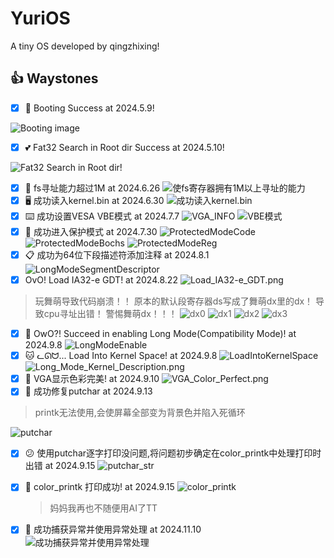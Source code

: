 # YuriOS

A tiny OS developed by qingzhixing!

## 👍 Waystones

- [X] 🍎 Booting Success at 2024.5.9!

![Booting image](assets/images/boot_success.png)

- [X] 💕 Fat32 Search in Root dir Success at 2024.5.10!

![Fat32 Search in Root dir!](assets/images/Fat32_Search_in_Root_dir!.png)

- [X] 🦄 fs寻址能力超过1M at 2024.6.26
  ![使fs寄存器拥有1M以上寻址的能力](assets/images/使fs寄存器拥有1M以上寻址的能力.png)
- [X] 🖥️ 成功读入kernel.bin at 2024.6.30
  ![成功读入kernel.bin](assets/images/read_kernel_bin.png)
- [X] ⌨️ 成功设置VESA VBE模式 at 2024.7.7
  ![VGA_INFO](assets/images/VGA_INFO.png)
  ![VBE模式](assets/images/VESA_VBE.png)
- [X] 🐳 成功进入保护模式 at 2024.7.30
  ![ProtectedModeCode](assets/images/ProtectedModeCode.png)
  ![ProtectedModeBochs](assets/images/ProtectedModeBochs.png)
  ![ProtectedModeReg](assets/images/ProtectedModeReg.png)
- [X] 📋 成功为64位下段描述符添加注释 at 2024.8.1
  ![LongModeSegmentDescriptor](assets/images/LongModeSegmentDescriptor.png)
- [X] OvO! Load IA32-e GDT! at 2024.8.22
  ![Load_IA32-e_GDT.png](assets/images/Load_IA32-e_GDT.png)

> 玩舞萌导致代码崩溃！！
> 原本的默认段寄存器ds写成了舞萌dx里的dx！
> 导致cpu寻址出错！
> 警惕舞萌dx！！！
> ![dx0](assets/images/dx0.png)
> ![dx1](assets/images/dx1.png)
> ![dx2](assets/images/dx2.png)
> ![dx3](assets/images/dx3.png)

- [X] 🍰 OwO?! Succeed in enabling Long Mode(Compatibility Mode)! at 2024.9.8
  ![LongModeEnable](assets/images/Enable_Long_Mode.png)
- [X] 🐱 ᓚᘏᗢ... Load Into Kernel Space! at 2024.9.8
  ![LoadIntoKernelSpace](assets/images/Load_Into_Kernel.png)
  ![Long_Mode_Kernel_Description.png](assets/images/Long_Mode_Kernel_Description.png)
- [X] 🌵 VGA显示色彩完美! at 2024.9.10
  ![VGA_Color_Perfect.png](assets/images/VGA显示色彩.png)
- [X] 🌈 成功修复putchar at 2024.9.13

> printk无法使用,会使屏幕全部变为背景色并陷入死循环

![putchar](assets/images/putchar.png)

- [X] 😕 使用putchar逐字打印没问题,将问题初步确定在color_printk中处理打印时出错 at 2024.9.15
  ![putchar_str](assets/images/putchar_str.png)
- [X] 🦙 color_printk 打印成功! at 2024.9.15
  ![color_printk](assets/images/color_printk.png)

  > 妈妈我再也不随便用AI了TT
  >

- [X] 🦄 成功捕获异常并使用异常处理 at 2024.11.10
  ![成功捕获异常并使用异常处理](assets/images/成功捕获异常并使用异常处理.png)
